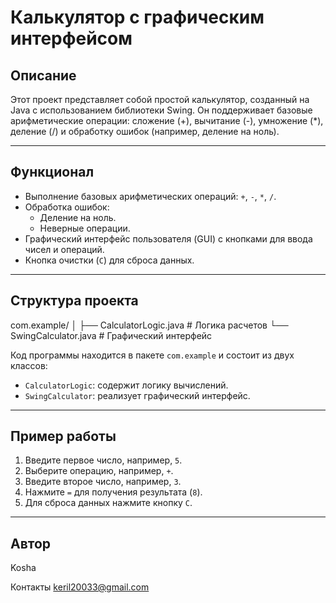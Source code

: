 # Калькулятор с графическим интерфейсом

## Описание
Этот проект представляет собой простой калькулятор, созданный на Java с использованием библиотеки Swing. Он поддерживает базовые арифметические операции: сложение (+), вычитание (-), умножение (*), деление (/) и обработку ошибок (например, деление на ноль).

---

## Функционал
- Выполнение базовых арифметических операций: `+`, `-`, `*`, `/`.
- Обработка ошибок:
  - Деление на ноль.
  - Неверные операции.
- Графический интерфейс пользователя (GUI) с кнопками для ввода чисел и операций.
- Кнопка очистки (`C`) для сброса данных.

---

## Структура проекта
com.example/
│
├── CalculatorLogic.java   # Логика расчетов
└── SwingCalculator.java    # Графический интерфейс


Код программы находится в пакете `com.example` и состоит из двух классов:
- `CalculatorLogic`: содержит логику вычислений.
- `SwingCalculator`: реализует графический интерфейс.

---

## Пример работы
1. Введите первое число, например, `5`.
2. Выберите операцию, например, `+`.
3. Введите второе число, например, `3`.
4. Нажмите `=` для получения результата (`8`).
5. Для сброса данных нажмите кнопку `C`.

---

## Автор
Kosha 

Контакты keril20033@gmail.com
